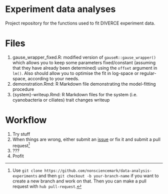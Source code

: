 # Experiment data analyses
Project repository for the functions used to fit DIVERCE experiment data.

# Files
1. gause_wrapper_fixed.R: modified version of `gauseR::gause_wrapper()` which allows you to keep some parameters fixed/constant (assuming that they have already been determined) using the `offset` argument in `lm()`. Also should allow you to optimise the fit in log-space or regular-space, according to your needs.
2. demonstration.Rmd: R Markdown file demonstrating the model-fitting procedure
3. {system}-writeup.Rmd: R Markdown files for the system (i.e. cyanobacteria or ciliates) trait changes writeup

# Workflow
1. Try stuff
2. When things are wrong, either submit an [issue](https://github.com/nonsciencemark/data-analysis-experiments/issues) or fix it and submit a pull request[^pull-req]
3. ???
4. Profit

[^pull-req]: Use `git clone https://github.com/nonsciencemark/data-analysis-experiments` and then `git checkout -b your-branch-name` if you want to create a new branch and work on that. Then you can make a pull request with `hub pull-request`.

